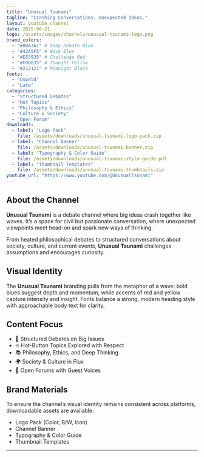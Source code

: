 ```yaml
---
title: "Unusual Tsunami"
tagline: "Crashing Conversations. Unexpected Ideas."
layout: youtube_channel
date: 2025-08-21
logo: /assets/images/channels/unusual-tsunami-logo.png
brand_colors:
  - "#0D47A1" # Deep Debate Blue
  - "#42A5F5" # Wave Blue
  - "#E53935" # Challenge Red
  - "#FDD835" # Thought Yellow
  - "#212121" # Midnight Black
fonts:
  - "Oswald"
  - "Lato"
categories:
  - "Structured Debates"
  - "Hot Topics"
  - "Philosophy & Ethics"
  - "Culture & Society"
  - "Open Forum"
downloads:
  - label: "Logo Pack"
    file: /assets/downloads/unusual-tsunami-logo-pack.zip
  - label: "Channel Banner"
    file: /assets/downloads/unusual-tsunami-banner.zip
  - label: "Typography & Color Guide"
    file: /assets/downloads/unusual-tsunami-style-guide.pdf
  - label: "Thumbnail Templates"
    file: /assets/downloads/unusual-tsunami-thumbnails.zip
youtube_url: "https://www.youtube.com/@UnusualTsunami"
---
```


## About the Channel  
**Unusual Tsunami** is a debate channel where big ideas crash together like waves. It’s a space for civil but passionate conversation, where unexpected viewpoints meet head-on and spark new ways of thinking.  

From heated philosophical debates to structured conversations about society, culture, and current events, **Unusual Tsunami** challenges assumptions and encourages curiosity.  

## Visual Identity  
The **Unusual Tsunami** branding pulls from the metaphor of a wave: bold blues suggest depth and momentum, while accents of red and yellow capture intensity and insight. Fonts balance a strong, modern heading style with approachable body text for clarity.  

## Content Focus  
- 🌊 Structured Debates on Big Issues  
- 🔥 Hot-Button Topics Explored with Respect  
- 📚 Philosophy, Ethics, and Deep Thinking  
- 🌍 Society & Culture in Flux  
- 🎤 Open Forums with Guest Voices  

## Brand Materials  
To ensure the channel’s visual identity remains consistent across platforms, downloadable assets are available:  

- Logo Pack (Color, B/W, Icon)  
- Channel Banner  
- Typography & Color Guide  
- Thumbnail Templates  

---
